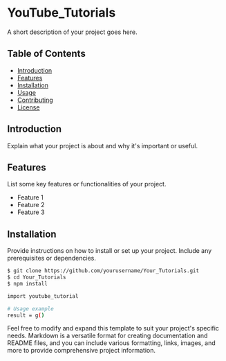 # YouTube_Tutorials

A short description of your project goes here.

## Table of Contents

- [Introduction](#introduction)
- [Features](#features)
- [Installation](#installation)
- [Usage](#usage)
- [Contributing](#contributing)
- [License](#license)

## Introduction

Explain what your project is about and why it's important or useful.

## Features

List some key features or functionalities of your project.

- Feature 1
- Feature 2
- Feature 3

## Installation

Provide instructions on how to install or set up your project. Include any prerequisites or dependencies.

```bash
$ git clone https://github.com/yourusername/Your_Tutorials.git
$ cd Your_Tutorials
$ npm install

import youtube_tutorial

# Usage example
result = g()
```

Feel free to modify and expand this template to suit your project's specific needs. Markdown is a versatile format for creating documentation and README files, and you can include various formatting, links, images, and more to provide comprehensive project information.
